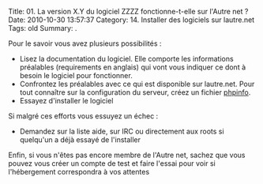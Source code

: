 Title: 01. La version X.Y du logiciel ZZZZ fonctionne-t-elle sur l'Autre net ?  
Date: 2010-10-30 13:57:37
Category: 14. Installer des logiciels sur lautre.net
Tags: old
Summary:  . 

Pour le savoir vous avez plusieurs possibilités :

- Lisez la documentation du logiciel. Elle comporte les informations préalables (requirements en anglais) qui vont vous indiquer ce dont à besoin le logiciel pour fonctionner.
- Confrontez les préalables avec ce qui est disponible sur lautre.net. Pour tout connaître sur la configuration du serveur, créez un fichier [phpinfo](http://aide.lautre.net/Comment-connaitre-le-chemin-d).
- Essayez d'installer le logiciel 

Si malgré ces efforts vous essuyez un échec :

- Demandez sur la liste aide, sur IRC ou directement aux roots si quelqu'un a déjà essayé de l'installer 

Enfin, si vous n'êtes pas encore membre de l'Autre net, sachez que vous pouvez vous créer un compte de test et faire l'essai pour voir si l'hébergement correspondra à vos attentes 